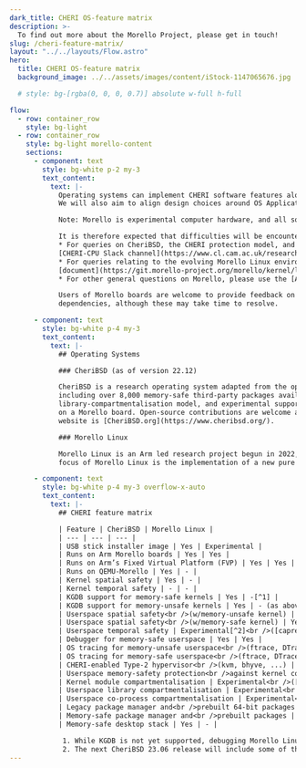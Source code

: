 ```yaml
---
dark_title: CHERI OS-feature matrix
description: >-
  To find out more about the Morello Project, please get in touch!
slug: /cheri-feature-matrix/
layout: "../../layouts/Flow.astro"
hero:
  title: CHERI OS-feature matrix
  background_image: ../../assets/images/content/iStock-1147065676.jpg

  # style: bg-[rgba(0, 0, 0, 0.7)] absolute w-full h-full

flow:
  - row: container_row
    style: bg-light
  - row: container_row
    style: bg-light morello-content
    sections:
      - component: text
        style: bg-white p-2 my-3
        text_content:
          text: |-
            Operating systems can implement CHERI software features alongseveral axes. This table captures key axes, and describes the maturity of those features for various OS projects. It is the intention that evolving Application Programming Interfaces (APIs) be similar or identical across operating systems, so as to support portable CHERI-enabled applications to the greatest extent possible.
            We will also aim to align design choices around OS Application Binary Interfaces (ABIs) where it makes sense, to permit similar arguments about security and more strongly aligned APIs, but also recognising and accepting existing design differences between the systems.

            Note: Morello is experimental computer hardware, and all software available for it – firmware, compilers, operating systems, and applications – is also experimental. There is ongoing work to provide end-user documentation, as well as flesh out the set of software packages available, but it will take several years to complete development of the full and mature software system. 

            It is therefore expected that difficulties will be encountered, and there are several venues where you can seek support:
            * For queries on CheriBSD, the CHERI protection model, and CHERI C/C++, you can join the
            [CHERI-CPU Slack channel](https://www.cl.cam.ac.uk/research/security/ctsrd/cheri/cheri-slack.html)
            * For queries relating to the evolving Morello Linux environment, please use the mailing lists outlined in this
            [document](https://git.morello-project.org/morello/kernel/linux/-/wikis/res/Linux_on_Morello_Contribution_Process.pdf)
            * For other general questions on Morello, please use the [ARM Morello forum](https://community.arm.com/support-forums/f/morello-forum)

            Users of Morello boards are welcome to provide feedback on missing material and technical features, including missing software
            dependencies, although these may take time to resolve.

      - component: text
        style: bg-white p-4 my-3
        text_content:
          text: |-
            ## Operating Systems

            ### CheriBSD (as of version 22.12)

            CheriBSD is a research operating system adapted from the open-source FreeBSD OS, intended to explore and illustrate how CHERI architectural features can be used by a complete experimental software stack. Developed since around 2012, CheriBSD is compiled using the CHERI Clang/LLVM compiler suite and includes a spatially memory-safe UNIX kernel and spatially memory-safe userspace
            including over 8,000 memory-safe third-party packages available to install. CheriBSD is installed on a Morello board using a USB stick, and supports an easy-to-configure memory-safe desktop environment.Various research features remain in progress including a shipped
            library-compartmentalisation model, and experimental support for heap temporal memory safety and co-process compartmentalisation available from development branches. CheriBSD can be cross-built from Ubuntu, macOS, and FreeBSD, or self-hosted on CheriBSD running
            on a Morello board. Open-source contributions are welcome and very much appreciated, including new third-party application adaptations to CHERI. The next planned release is 23.06 in mid-2023, which will include temporal safety and a CHERI-enabled hypervisor. The project
            website is [CheriBSD.org](https://www.cheribsd.org/).

            ### Morello Linux

            Morello Linux is an Arm led research project begun in 2022, which aims to explore the application of memory safety in OS environments based around an experimental fork of the Linux kernel. The initial
            focus of Morello Linux is the implementation of a new pure capability kernel-user ABI, supported by development in C libraries(initially musl libc) and tooling (Morello LLVM). Associated community driven work on a Yocto framework for evolving userspace ports is also underway. The current status of the project is focused on building the environment and is actively seeking contributions to help enable and accelerate the work. Future integration releases aim to expand the scope of the existing implementation and introduce GNU/glibc tooling. For more details on status visit the [morello-project.org](https://www.morello-project.org/) homepage.

      - component: text
        style: bg-white p-4 my-3 overflow-x-auto
        text_content:
          text: |-
            ## CHERI feature matrix

            | Feature | CheriBSD | Morello Linux |
            | --- | --- | --- |
            | USB stick installer image | Yes | Experimental |
            | Runs on Arm Morello boards | Yes | Yes |
            | Runs on Arm’s Fixed Virtual Platform (FVP) | Yes | Yes |
            | Runs on QEMU-Morello | Yes | - |
            | Kernel spatial safety | Yes | - |
            | Kernel temporal safety | - | - |
            | KGDB support for memory-safe kernels | Yes | -[^1] |
            | KGDB support for memory-unsafe kernels | Yes | - (as above) |
            | Userspace spatial safety<br />(w/memory-unsafe kernel) | Yes | Yes |
            | Userspace spatial safety<br />(w/memory-safe kernel) | Yes | - |
            | Userspace temporal safety | Experimental[^2]<br />([caprevoke](https://github.com/CTSRD-CHERI/cheribsd/tree/caprevoke) - partially in [22.12](https://github.com/CTSRD-CHERI/cheripedia/wiki/HOWTO:-Use-Cornucopia-with-the-22.12-CheriBSD-Release)) | - |
            | Debugger for memory-safe userspace | Yes | Yes |
            | OS tracing for memory-unsafe userspace<br />(ftrace, DTrace, eBPF, ...) | Under development | Yes |
            | OS tracing for memory-safe userspace<br />(ftrace, DTrace, eBPF, ...) | - | - |
            | CHERI-enabled Type-2 hypervisor<br />(kvm, bhyve, ...) | Experimental[^2]<br />([morello-bhyve](https://github.com/CTSRD-CHERI/cheribsd/tree/morello-bhyve)) | Under development |
            | Userspace memory-safety protection<br />against kernel confused deputies | Yes | Under development |
            | Kernel module compartmentalisation | Experimental<br />([kernel-c18n](https://github.com/CTSRD-CHERI/cheribsd/tree/kernel-c18n)) | - |
            | Userspace library compartmentalisation | Experimental<br />(released in [22.12](https://man.cheribsd.org/cgi-bin/man.cgi/c18n)) | - |
            | Userspace co-process compartmentalisation | Experimental<br />([cocalls](https://github.com/CTSRD-CHERI/cheripedia/wiki/Colocation-Tutorial)) | - |
            | Legacy package manager and<br />prebuilt 64-bit packages | Yes<br />(full set - roughly 24,000) | Yes |
            | Memory-safe package manager and<br />prebuilt packages | Yes<br />(limited set - roughly 9,000) | - |
            | Memory-safe desktop stack | Yes | - |

             1. While KGDB is not yet supported, debugging Morello Linux using Arm DS Morello Edition with a DStream probe is known to work.
             2. The next CheriBSD 23.06 release will include some of the experimental features.
---
```

